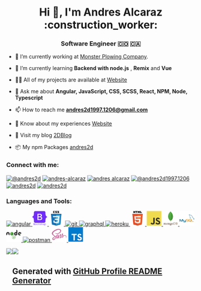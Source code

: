 <h1 align="center">Hi 👋, I'm Andres Alcaraz :construction_worker:</h1>
<h3 align="center">Software Engineer 🇨🇴 🇨🇦</h3>

- 🔭 I’m currently working at [Monster Plowing Company](https://www.monsterplow.ca/).

- 🌱 I’m currently learning **Backend with node.js** , **Remix** and **Vue**

- 👨‍💻 All of my projects are available at [Website](https://andres-alcaraz.netlify.app/)

- 💬 Ask me about **Angular, JavaScript, CSS, SCSS, React, NPM, Node, Typescript**

- 📫 How to reach me **andres2d1997.1206@gmail.com**

- 📄 Know about my experiences [Website](https://andres-alcaraz.netlify.app/)

- 🎨 Visit my blog [2DBlog](https://2d-blog-nextjs.vercel.app/)

- 📦️ My npm Packages [andres2d](https://www.npmjs.com/~andres2d)

<h3 align="left">Connect with me:</h3>
<p align="left">
<a href="https://codepen.io/@andres2d" target="blank"><img align="center" src="https://raw.githubusercontent.com/rahuldkjain/github-profile-readme-generator/master/src/images/icons/Social/codepen.svg" alt="@andres2d" height="30" width="40" /></a>
<a href="https://linkedin.com/in/andres-alcaraz" target="blank"><img align="center" src="https://raw.githubusercontent.com/rahuldkjain/github-profile-readme-generator/master/src/images/icons/Social/linked-in-alt.svg" alt="andres-alcaraz" height="30" width="40" /></a>
<a href="https://www.facebook.com/andres.alcaraz.794" target="blank"><img align="center" src="https://raw.githubusercontent.com/rahuldkjain/github-profile-readme-generator/master/src/images/icons/Social/facebook.svg" alt="andres alcaraz" height="30" width="40" /></a>
<a href="https://medium.com/@andres2d1997.1206" target="blank"><img align="center" src="https://raw.githubusercontent.com/rahuldkjain/github-profile-readme-generator/master/src/images/icons/Social/medium.svg" alt="@andres2d1997.1206" height="30" width="40" /></a>
<a href="https://www.hackerrank.com/andres2d" target="blank"><img align="center" src="https://raw.githubusercontent.com/rahuldkjain/github-profile-readme-generator/master/src/images/icons/Social/hackerrank.svg" alt="andres2d" height="30" width="40" /></a>
 <a href="https://www.npmjs.com/~andres2d" target="blank"><img align="center" src="https://upload.wikimedia.org/wikipedia/commons/thumb/d/db/Npm-logo.svg/540px-Npm-logo.svg.png" alt="andres2d" height="30" width="65" /></a>
</p>



<h3 align="left">Languages and Tools:</h3>
<p align="left"> <a href="https://angular.io" target="_blank"> <img src="https://angular.io/assets/images/logos/angular/angular.svg" alt="angular" width="40" height="40"/> </a> <a href="https://getbootstrap.com" target="_blank"> <img src="https://raw.githubusercontent.com/devicons/devicon/master/icons/bootstrap/bootstrap-plain-wordmark.svg" alt="bootstrap" width="40" height="40"/> </a> <a href="https://www.w3schools.com/css/" target="_blank"> <img src="https://raw.githubusercontent.com/devicons/devicon/master/icons/css3/css3-original-wordmark.svg" alt="css3" width="40" height="40"/> </a> <a href="https://git-scm.com/" target="_blank"> <img src="https://www.vectorlogo.zone/logos/git-scm/git-scm-icon.svg" alt="git" width="40" height="40"/> </a> <a href="https://graphql.org" target="_blank"> <img src="https://www.vectorlogo.zone/logos/graphql/graphql-icon.svg" alt="graphql" width="40" height="40"/> </a> <a href="https://heroku.com" target="_blank"> <img src="https://www.vectorlogo.zone/logos/heroku/heroku-icon.svg" alt="heroku" width="40" height="40"/> </a> <a href="https://www.w3.org/html/" target="_blank"> <img src="https://raw.githubusercontent.com/devicons/devicon/master/icons/html5/html5-original-wordmark.svg" alt="html5" width="40" height="40"/> </a> <a href="https://developer.mozilla.org/en-US/docs/Web/JavaScript" target="_blank"> <img src="https://raw.githubusercontent.com/devicons/devicon/master/icons/javascript/javascript-original.svg" alt="javascript" width="40" height="40"/> </a> <a href="https://www.mongodb.com/" target="_blank"> <img src="https://raw.githubusercontent.com/devicons/devicon/master/icons/mongodb/mongodb-original-wordmark.svg" alt="mongodb" width="40" height="40"/> </a> <a href="https://www.mysql.com/" target="_blank"> <img src="https://raw.githubusercontent.com/devicons/devicon/master/icons/mysql/mysql-original-wordmark.svg" alt="mysql" width="40" height="40"/> </a> <a href="https://nodejs.org" target="_blank"> <img src="https://raw.githubusercontent.com/devicons/devicon/master/icons/nodejs/nodejs-original-wordmark.svg" alt="nodejs" width="40" height="40"/> </a> <a href="https://postman.com" target="_blank"> <img src="https://www.vectorlogo.zone/logos/getpostman/getpostman-icon.svg" alt="postman" width="40" height="40"/> </a> <a href="https://sass-lang.com" target="_blank"> <img src="https://raw.githubusercontent.com/devicons/devicon/master/icons/sass/sass-original.svg" alt="sass" width="40" height="40"/> </a> <a href="https://www.typescriptlang.org/" target="_blank"> <img src="https://raw.githubusercontent.com/devicons/devicon/master/icons/typescript/typescript-original.svg" alt="typescript" width="40" height="40"/> </a> </p>

<div>
  <img height="170" align="left" src="https://github-readme-stats.vercel.app/api?username=andres2d&count_private=true&include_all_commits=true" />
  <img src="https://github-readme-stats.vercel.app/api/top-langs/?username=andres2d&layout=compact" />
</div>

## Generated with [GitHub Profile README Generator](https://rahuldkjain.github.io/gh-profile-readme-generator/)
